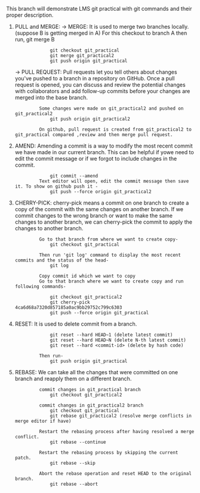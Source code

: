 This branch will demonstrate LMS git practical with git commands and their proper description.

1. PULL and MERGE:
    -> MERGE: It is used to merge two branches locally. (suppose B is getting merged in A) For this checkout to branch A then run, git merge B

                    git checkout git_practical
                    git merge git_practical2
                    git push origin git_practical

    -> PULL REQUEST: Pull requests let you tell others about changes you've pushed to a branch in a repository on GitHub. Once a pull request is opened, you can discuss and review the potential changes with collaborators and add follow-up commits before your changes are merged into the base branch.

                Some changes were made on git_practical2 and pushed on git_practical2
                    git push origin git_practical2

                On github, pull request is created from git_practical2 to git_practical compared ,review and then merge pull request.


2. AMEND: Amending a commit is a way to modify the most recent commit we have made in our current branch. This can be helpful if yowe need to edit the commit message or if we forgot to include changes in the commit. 
                    
                    git commit --amend
                Text editor will open, edit the commit message then save it. To show on github push it -
                    git push --force origin git_practical2


3. CHERRY-PICK: cherry-pick means a commit on one branch to create a copy of the commit with the same changes on another branch. If we commit changes to the wrong branch or want to make the same changes to another branch, we can cherry-pick the commit to apply the changes to another branch.

                Go to that branch from where we want to create copy-
                    git checkout git_practical

                Then run 'git log' command to display the most recent commits and the status of the head-
                    git log 

                Copy commit id which we want to copy
                Go to that branch where we want to create copy and run following commands-

                    git checkout git_practical2
                    git cherry-pick 4ca6d68a7320d857185a0ac9bb29752c799c6303
                    git push --force origin git_practical

4. RESET: It is used to delete commit from a branch.

                    git reset --hard HEAD~1 (delete latest commit)
                    git reset --hard HEAD~N (delete N-th latest commit)
                    git reset --hard <commit-id> (delete by hash code)

                Then run-
                    git push origin git_practical


5. REBASE: We can take all the changes that were committed on one branch and reapply them on a different branch.
            
                commit changes in git_practical branch
                    git checkout git_practical2

                commit changes in git_practical2 branch
                    git checkout git_practical
                    git rebase git_practical2 (resolve merge conflicts in merge editor if have)

                Restart the rebasing process after having resolved a merge conflict.
                    git rebase --continue  

                Restart the rebasing process by skipping the current patch.
                    git rebase --skip

                Abort the rebase operation and reset HEAD to the original branch. 
                    git rebase --abort




